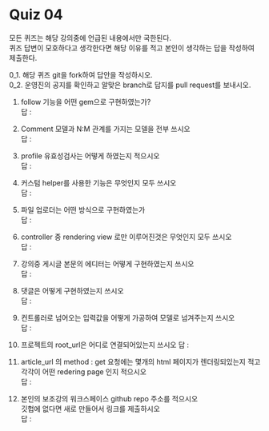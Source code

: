 Quiz 04
=

모든 퀴즈는 해당 강의중에 언급된 내용에서만 국한된다.  
퀴즈 답변이 모호하다고 생각한다면 해당 이유를 적고 본인이 생각하는 답을 작성하여 제출한다.  

0_1. 해당 퀴즈 git을 fork하여 답안을 작성하시오.  
0_2. 운영진의 공지를 확인하고 알맞은 branch로 답지를 pull request를 보내시오.  
1. follow 기능을 어떤 gem으로 구현하였는가?  
    답 :   
2. Comment 모델과 N:M 관계를 가지는 모델을 전부 쓰시오  
    답 :   
3. profile 유효성검사는 어떻게 하였는지 적으시오  
    답 :   
4. 커스텀 helper를 사용한 기능은 무엇인지 모두 쓰시오  
    답 :   
5. 파일 업로더는 어떤 방식으로 구현하였는가  
    답 :   
6. controller 중 rendering view 로만 이루어진것은 무엇인지 모두 쓰시오   
    답 :   
7. 강의중 게시글 본문의 에디터는 어떻게 구현하였는지 쓰시오  
    답 :   
8. 댓글은 어떻게 구현하였는지 쓰시오   
    답 :  
9. 컨트롤러로 넘어오는 입력값을 어떻게 가공하여 모델로 넘겨주는지 쓰시오  
    답 :  
10. 프로젝트의 root_url은 어디로 연결되어있는지 쓰시오
    답 : 
11. article_url 의 method : get 요청에는 몇개의 html 페이지가 렌더링되있는지 적고 각각이 어떤 redering page 인지 적으시오  
    답 : 

12. 본인의 보조강의 워크스페이스 github repo 주소를 적으시오  
깃헙에 없다면 새로 만들어서 링크를 제출하시오   
    답 : 